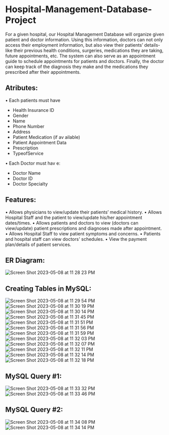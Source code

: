 # Hospital-Management-Database-Project

For a given hospital, our Hospital Management Database will organize given patient and doctor information. Using this information, doctors can not only access their employment information, but also view their patients’ details- like their previous health conditions, surgeries, medications they are taking, future appointments, etc. The system can also serve as an appointment guide to schedule appointments for patients and doctors. Finally, the doctor can keep track of the diagnosis they make and the medications they prescribed after their appointments.

## Atributes:
• Each patients must have
- Health Insurance ID
- Gender
- Name
- Phone Number
- Address
- Patient Medication (if av ailable)
- Patient Appointment Data
- Prescription
- TypeofService

• Each Doctor must hav e:
- Doctor Name
- Doctor ID
- Doctor Specialty

## Features:
• Allows physicians to view/update their patients’ medical history.
• Allows Hospital Staff and the patient to view/update his/her appointment dates/times.
• Allows patients and doctors to view (doctors can view/update) patient prescriptions and diagnoses made after appointment.
• Allows Hospital Staff to view patient symptoms and concerns.
• Patients and hospital staff can view doctors' schedules.
• View the payment plan/details of patient services.

## ER Diagram:
![Screen Shot 2023-05-08 at 11 28 23 PM](https://user-images.githubusercontent.com/71999538/236986574-c164a59c-c6bf-466c-9b61-2ebda1401542.png)

## Creating Tables in MySQL:
![Screen Shot 2023-05-08 at 11 29 54 PM](https://user-images.githubusercontent.com/71999538/236986669-15510db9-a516-4da9-a31f-2018de5d7346.png)
 ![Screen Shot 2023-05-08 at 11 30 19 PM](https://user-images.githubusercontent.com/71999538/236986750-ce7394be-8fb3-49bc-b3f9-d0c0cb0a64a3.png)
![Screen Shot 2023-05-08 at 11 30 14 PM](https://user-images.githubusercontent.com/71999538/236986752-261938a2-99cc-49f4-b8b9-9c8af3230dd0.png)
![Screen Shot 2023-05-08 at 11 31 45 PM](https://user-images.githubusercontent.com/71999538/236987018-3b7316a5-2600-4c50-82b2-da83b9ec6405.png)
![Screen Shot 2023-05-08 at 11 31 51 PM](https://user-images.githubusercontent.com/71999538/236987019-1b66d99d-7e6b-4bc1-bbb4-c48cba699859.png)
![Screen Shot 2023-05-08 at 11 31 56 PM](https://user-images.githubusercontent.com/71999538/236987020-d582a0e0-6ec5-47c2-9397-8814a196f64b.png)
![Screen Shot 2023-05-08 at 11 31 59 PM](https://user-images.githubusercontent.com/71999538/236987021-b0c0b8c9-b80d-4c52-9481-841fd00a1e1f.png)
![Screen Shot 2023-05-08 at 11 32 03 PM](https://user-images.githubusercontent.com/71999538/236987022-b5ec3f05-b116-44b6-a840-cee19d3056d4.png)
![Screen Shot 2023-05-08 at 11 32 07 PM](https://user-images.githubusercontent.com/71999538/236987023-a3ad0caf-0371-49cd-8a9f-1fb937ade414.png)
![Screen Shot 2023-05-08 at 11 32 11 PM](https://user-images.githubusercontent.com/71999538/236987024-0500cb4c-f961-4c60-9f2d-b201f85465c4.png)
![Screen Shot 2023-05-08 at 11 32 14 PM](https://user-images.githubusercontent.com/71999538/236987025-4d95a0f4-7cd2-44ef-af5d-7d3b4dee09ad.png)
![Screen Shot 2023-05-08 at 11 32 18 PM](https://user-images.githubusercontent.com/71999538/236987027-c37c2061-2a40-4bdd-9d5e-86d252bd9e2b.png)

## MySQL Query #1:
![Screen Shot 2023-05-08 at 11 33 32 PM](https://user-images.githubusercontent.com/71999538/236987182-ce399d8b-6009-422b-b6b0-216e1cc595b5.png)
![Screen Shot 2023-05-08 at 11 33 46 PM](https://user-images.githubusercontent.com/71999538/236987218-4a608139-64a8-4ac5-9d00-f392969b2787.png)

## MySQL Query #2:
![Screen Shot 2023-05-08 at 11 34 08 PM](https://user-images.githubusercontent.com/71999538/236987256-5f881e1f-5681-44dd-8b6e-9f6959b1a838.png)
![Screen Shot 2023-05-08 at 11 34 14 PM](https://user-images.githubusercontent.com/71999538/236987264-dfa37a54-61ea-4a87-a0a0-036bce4be10a.png)
